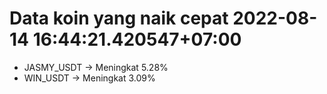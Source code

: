 # Data koin yang naik cepat 2022-08-14 16:44:21.420547+07:00

* JASMY_USDT -> Meningkat 5.28%
* WIN_USDT -> Meningkat 3.09%
